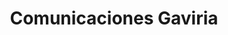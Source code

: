 ---
title: "Comunicaciones Gaviria"
url: /el-castillo/comunicaciones-gaviria/
shop: teléfono móvil
---